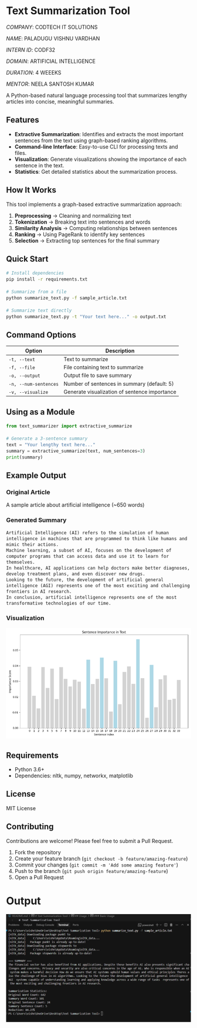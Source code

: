# Text Summarization Tool

*COMPANY*: CODTECH IT SOLUTIONS

*NAME*: PALADUGU VISHNU VARDHAN

*INTERN ID*: CODF32

*DOMAIN*: ARTIFICIAL INTELLIGENCE 

*DURATION*: 4 WEEEKS

*MENTOR*: NEELA SANTOSH KUMAR




A Python-based natural language processing tool that summarizes lengthy articles into concise, meaningful summaries.

## Features

- **Extractive Summarization**: Identifies and extracts the most important sentences from the text using graph-based ranking algorithms.
- **Command-line Interface**: Easy-to-use CLI for processing texts and files.
- **Visualization**: Generate visualizations showing the importance of each sentence in the text.
- **Statistics**: Get detailed statistics about the summarization process.

## How It Works

This tool implements a graph-based extractive summarization approach:

1. **Preprocessing** → Cleaning and normalizing text
2. **Tokenization** → Breaking text into sentences and words
3. **Similarity Analysis** → Computing relationships between sentences
4. **Ranking** → Using PageRank to identify key sentences
5. **Selection** → Extracting top sentences for the final summary

## Quick Start

```bash
# Install dependencies
pip install -r requirements.txt

# Summarize from a file
python summarize_text.py -f sample_article.txt

# Summarize text directly
python summarize_text.py -t "Your text here..." -o output.txt
```

## Command Options

| Option | Description |
|--------|-------------|
| `-t, --text` | Text to summarize |
| `-f, --file` | File containing text to summarize |
| `-o, --output` | Output file to save summary |
| `-n, --num-sentences` | Number of sentences in summary (default: 5) |
| `-v, --visualize` | Generate visualization of sentence importance |

## Using as a Module

```python
from text_summarizer import extractive_summarize

# Generate a 3-sentence summary
text = "Your lengthy text here..."
summary = extractive_summarize(text, num_sentences=3)
print(summary)
```

## Example Output

### Original Article
A sample article about artificial intelligence (~650 words)

### Generated Summary
```
Artificial Intelligence (AI) refers to the simulation of human intelligence in machines that are programmed to think like humans and mimic their actions.
Machine learning, a subset of AI, focuses on the development of computer programs that can access data and use it to learn for themselves.
In healthcare, AI applications can help doctors make better diagnoses, develop treatment plans, and even discover new drugs.
Looking to the future, the development of artificial general intelligence (AGI) represents one of the most exciting and challenging frontiers in AI research.
In conclusion, artificial intelligence represents one of the most transformative technologies of our time.
```

### Visualization

![Sentence Importance](sentence_importance.png)

## Requirements

- Python 3.6+
- Dependencies: nltk, numpy, networkx, matplotlib

## License

MIT License

## Contributing

Contributions are welcome! Please feel free to submit a Pull Request.

1. Fork the repository
2. Create your feature branch (`git checkout -b feature/amazing-feature`)
3. Commit your changes (`git commit -m 'Add some amazing feature'`)
4. Push to the branch (`git push origin feature/amazing-feature`)
5. Open a Pull Request 

# Output
![Output ](output.png)
